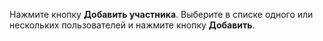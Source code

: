 Нажмите кнопку **Добавить участника**. Выберите в списке одного или нескольких пользователей и нажмите кнопку **Добавить**.